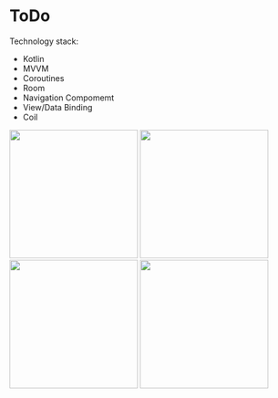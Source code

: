 # ToDo

Technology stack:
- Kotlin
- MVVM
- Coroutines
- Room
- Navigation Compomemt
- View/Data Binding
- Coil

<div>
<img src="https://user-images.githubusercontent.com/51912680/107428700-17ff2280-6b34-11eb-8e17-a94727c47b15.png" width=225/>
  <img src="https://user-images.githubusercontent.com/51912680/107429081-90fe7a00-6b34-11eb-8450-31b43ae2183f.png" width=225/>
  <img src="https://user-images.githubusercontent.com/51912680/107429413-f0f52080-6b34-11eb-9dbd-fcd5bcd9b945.png" width=225/>
  <img src="https://user-images.githubusercontent.com/51912680/107429240-c014eb80-6b34-11eb-9194-13fd810301d6.png" width=225/>
</div>

